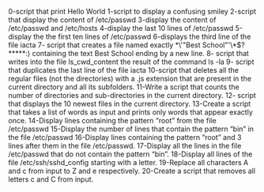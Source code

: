 0-script that print Hello World
1-script to display a confusing smiley
2-script that display the content of /etc/passwd
3-display the content of /etc/passwd and /etc/hosts
4-display the last 10 lines of /etc/passwd
5-display the the first ten lines of /etc/passwd
6-displays the third line of the file iacta
7- script that creates a file named exactly \*\\'"Best School"\'\\*$\?\*\*\*\*\*:) containing the text Best School ending by a new line.
8- script that writes into the file ls_cwd_content the result of the command ls -la
9- script that duplicates the last line of the file iacta
10-script that deletes all the regular files (not the directories) with a .js extension that are present in the current directory and all its subfolders.
11-Write a script that counts the number of directories and sub-directories in the current directory.
12- script that displays the 10 newest files in the current directory.
13-Create a script that takes a list of words as input and prints only words that appear exactly once.
14-Display lines containing the pattern “root” from the file /etc/passwd
15-Display the number of lines that contain the pattern “bin” in the file /etc/passwd
16-Display lines containing the pattern “root” and 3 lines after them in the file /etc/passwd.
17-Display all the lines in the file /etc/passwd that do not contain the pattern “bin”.
18-Display all lines of the file /etc/ssh/sshd_config starting with a letter.
19-Replace all characters A and c from input to Z and e respectively.
20-Create a script that removes all letters c and C from input.
